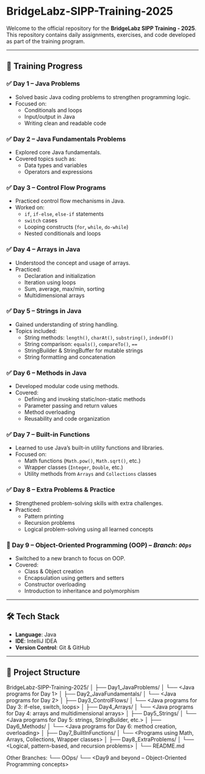 # BridgeLabz-SIPP-Training-2025

Welcome to the official repository for the **BridgeLabz SIPP Training - 2025**.  
This repository contains daily assignments, exercises, and code developed as part of the training program.

---

## 📅 Training Progress

### ✅ Day 1 – Java Problems
- Solved basic Java coding problems to strengthen programming logic.
- Focused on:
  - Conditionals and loops  
  - Input/output in Java  
  - Writing clean and readable code  

### ✅ Day 2 – Java Fundamentals Problems
- Explored core Java fundamentals.
- Covered topics such as:
  - Data types and variables  
  - Operators and expressions  

### ✅ Day 3 – Control Flow Programs
- Practiced control flow mechanisms in Java.
- Worked on:
  - `if`, `if-else`, `else-if` statements  
  - `switch` cases  
  - Looping constructs (`for`, `while`, `do-while`)  
  - Nested conditionals and loops  

### ✅ Day 4 – Arrays in Java
- Understood the concept and usage of arrays.
- Practiced:
  - Declaration and initialization  
  - Iteration using loops  
  - Sum, average, max/min, sorting  
  - Multidimensional arrays  

### ✅ Day 5 – Strings in Java
- Gained understanding of string handling.
- Topics included:
  - String methods: `length()`, `charAt()`, `substring()`, `indexOf()`  
  - String comparison: `equals()`, `compareTo()`, `==`  
  - StringBuilder & StringBuffer for mutable strings  
  - String formatting and concatenation  

### ✅ Day 6 – Methods in Java
- Developed modular code using methods.
- Covered:
  - Defining and invoking static/non-static methods  
  - Parameter passing and return values  
  - Method overloading  
  - Reusability and code organization  

### ✅ Day 7 – Built-in Functions
- Learned to use Java’s built-in utility functions and libraries.
- Focused on:
  - Math functions (`Math.pow()`, `Math.sqrt()`, etc.)  
  - Wrapper classes (`Integer`, `Double`, etc.)  
  - Utility methods from `Arrays` and `Collections` classes  

### ✅ Day 8 – Extra Problems & Practice
- Strengthened problem-solving skills with extra challenges.
- Practiced:
  - Pattern printing  
  - Recursion problems  
  - Logical problem-solving using all learned concepts  

### 🔄 Day 9 – Object-Oriented Programming (OOP) – *Branch: `OOps`*
- Switched to a new branch to focus on OOP.
- Covered:
  - Class & Object creation  
  - Encapsulation using getters and setters  
  - Constructor overloading  
  - Introduction to inheritance and polymorphism  

---

## 🛠 Tech Stack

- **Language**: Java  
- **IDE**: IntelliJ IDEA  
- **Version Control**: Git & GitHub  

---

## 📁 Project Structure

BridgeLabz-SIPP-Training-2025/
│
├── Day1_JavaProblems/
│   └── <Java programs for Day 1>
│
├── Day2_JavaFundamentals/
│   └── <Java programs for Day 2>
│
├── Day3_ControlFlows/
│   └── <Java programs for Day 3: if-else, switch, loops>
│
├── Day4_Arrays/
│   └── <Java programs for Day 4: arrays and multidimensional arrays>
│
├── Day5_Strings/
│   └── <Java programs for Day 5: strings, StringBuilder, etc.>
│
├── Day6_Methods/
│   └── <Java programs for Day 6: method creation, overloading>
│
├── Day7_BuiltInFunctions/
│   └── <Programs using Math, Arrays, Collections, Wrapper classes>
│
├── Day8_ExtraProblems/
│   └── <Logical, pattern-based, and recursion problems>
│
└── README.md

Other Branches:
└── OOps/
    └── <Day9 and beyond – Object-Oriented Programming concepts>
